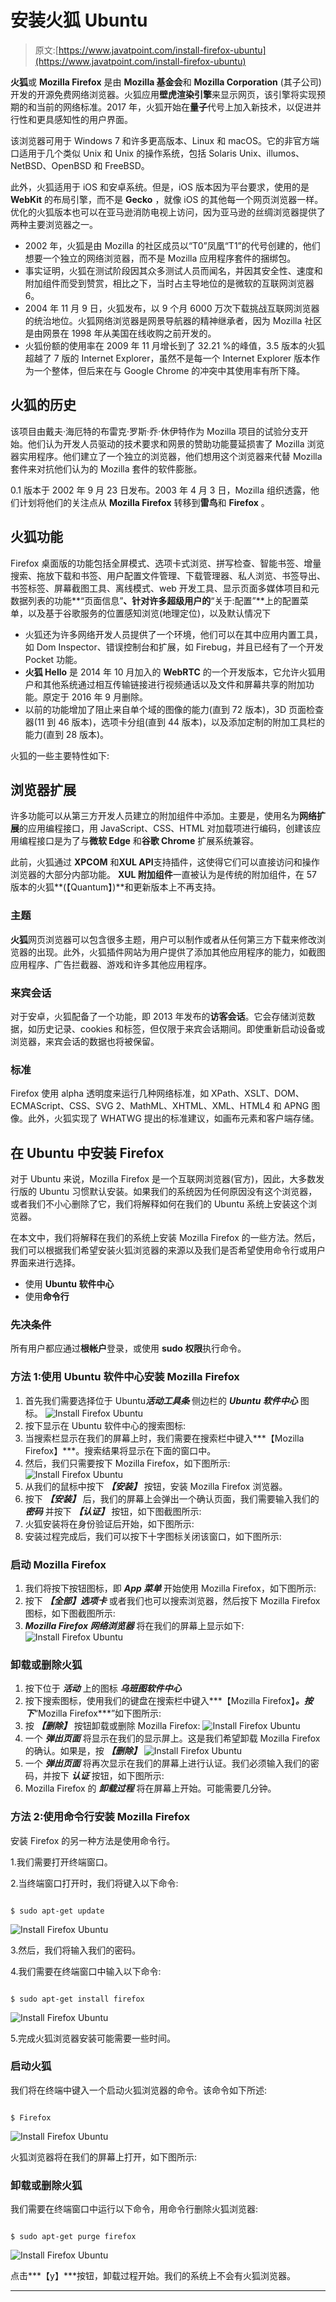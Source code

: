 # 安装火狐 Ubuntu

> 原文:[https://www.javatpoint.com/install-firefox-ubuntu](https://www.javatpoint.com/install-firefox-ubuntu)

**火狐**或 **Mozilla Firefox** 是由 **Mozilla 基金会**和 **Mozilla Corporation** (其子公司)开发的开源免费网络浏览器。火狐应用**壁虎渲染引擎**来显示网页，该引擎将实现预期的和当前的网络标准。2017 年，火狐开始在**量子**代号上加入新技术，以促进并行性和更具感知性的用户界面。

该浏览器可用于 Windows 7 和许多更高版本、Linux 和 macOS。它的非官方端口适用于几个类似 Unix 和 Unix 的操作系统，包括 Solaris Unix、illumos、NetBSD、OpenBSD 和 FreeBSD。

此外，火狐适用于 iOS 和安卓系统。但是，iOS 版本因为平台要求，使用的是 **WebKit** 的布局引擎，而不是 **Gecko** ，就像 iOS 的其他每一个网页浏览器一样。优化的火狐版本也可以在亚马逊消防电视上访问，因为亚马逊的丝绸浏览器提供了两种主要浏览器之一。

*   2002 年，火狐是由 Mozilla 的社区成员以“T0”凤凰“T1”的代号创建的，他们想要一个独立的网络浏览器，而不是 Mozilla 应用程序套件的捆绑包。
*   事实证明，火狐在测试阶段因其众多测试人员而闻名，并因其安全性、速度和附加组件而受到赞赏，相比之下，当时占主导地位的是微软的互联网浏览器 6。
*   2004 年 11 月 9 日，火狐发布，以 9 个月 6000 万次下载挑战互联网浏览器的统治地位。火狐网络浏览器是网景导航器的精神继承者，因为 Mozilla 社区是由网景在 1998 年从美国在线收购之前开发的。
*   火狐份额的使用率在 2009 年 11 月增长到了 32.21 %的峰值，3.5 版本的火狐超越了 7 版的 Internet Explorer，虽然不是每一个 Internet Explorer 版本作为一个整体，但后来在与 Google Chrome 的冲突中其使用率有所下降。

## 火狐的历史

该项目由戴夫·海厄特的布雷克·罗斯·乔·休伊特作为 Mozilla 项目的试验分支开始。他们认为开发人员驱动的技术要求和网景的赞助功能蔓延损害了 Mozilla 浏览器实用程序。他们建立了一个独立的浏览器，他们想用这个浏览器来代替 Mozilla 套件来对抗他们认为的 Mozilla 套件的软件膨胀。

0.1 版本于 2002 年 9 月 23 日发布。2003 年 4 月 3 日，Mozilla 组织透露，他们计划将他们的关注点从 **Mozilla Firefox** 转移到**雷鸟**和 **Firefox** 。

## 火狐功能

Firefox 桌面版的功能包括全屏模式、选项卡式浏览、拼写检查、智能书签、增量搜索、拖放下载和书签、用户配置文件管理、下载管理器、私人浏览、书签导出、书签标签、屏幕截图工具、离线模式、web 开发工具、显示页面多媒体项目和元数据列表的功能**“页面信息”**、针对许多超级用户的**“关于:配置”**上的配置菜单，以及基于谷歌服务的位置感知浏览(地理定位)，以及默认情况下

*   火狐还为许多网络开发人员提供了一个环境，他们可以在其中应用内置工具，如 Dom Inspector、错误控制台和扩展，如 Firebug，并且已经有了一个开发 Pocket 功能。
*   **火狐 Hello** 是 2014 年 10 月加入的 **WebRTC** 的一个开发版本，它允许火狐用户和其他系统通过相互传输链接进行视频通话以及文件和屏幕共享的附加功能。原定于 2016 年 9 月删除。
*   以前的功能增加了阻止来自单个域的图像的能力(直到 72 版本)，3D 页面检查器(11 到 46 版本)，选项卡分组(直到 44 版本)，以及添加定制的附加工具栏的能力(直到 28 版本)。

火狐的一些主要特性如下:

## 浏览器扩展

许多功能可以从第三方开发人员建立的附加组件中添加。主要是，使用名为**网络扩展**的应用编程接口，用 JavaScript、CSS、HTML 对加载项进行编码，创建该应用编程接口是为了与**微软 Edge** 和**谷歌 Chrome** 扩展系统兼容。

此前，火狐通过 **XPCOM** 和**XUL API**支持插件，这使得它们可以直接访问和操作浏览器的大部分内部功能。 **XUL 附加组件**一直被认为是传统的附加组件，在 57 版本的火狐**(【Quantum】)**和更新版本上不再支持。

### 主题

**火狐**网页浏览器可以包含很多主题，用户可以制作或者从任何第三方下载来修改浏览器的出现。此外，火狐插件网站为用户提供了添加其他应用程序的能力，如截图应用程序、广告拦截器、游戏和许多其他应用程序。

### 来宾会话

对于安卓，火狐配备了一个功能，即 2013 年发布的**访客会话**。它会存储浏览数据，如历史记录、cookies 和标签，但仅限于来宾会话期间。即使重新启动设备或浏览器，来宾会话的数据也将被保留。

### 标准

Firefox 使用 alpha 透明度来运行几种网络标准，如 XPath、XSLT、DOM、ECMAScript、CSS、SVG 2、MathML、XHTML、XML、HTML4 和 APNG 图像。此外，火狐实现了 WHATWG 提出的标准建议，如画布元素和客户端存储。

## 在 Ubuntu 中安装 Firefox

对于 Ubuntu 来说，Mozilla Firefox 是一个互联网浏览器(官方)，因此，大多数发行版的 Ubuntu 习惯默认安装。如果我们的系统因为任何原因没有这个浏览器，或者我们不小心删除了它，我们将解释如何在我们的 Ubuntu 系统上安装这个浏览器。

在本文中，我们将解释在我们的系统上安装 Mozilla Firefox 的一些方法。然后，我们可以根据我们希望安装火狐浏览器的来源以及我们是否希望使用命令行或用户界面来进行选择。

*   使用 **Ubuntu 软件中心**
*   使用**命令行**

### 先决条件

所有用户都应通过**根帐户**登录，或使用 **sudo 权限**执行命令。

### 方法 1:使用 Ubuntu 软件中心安装 Mozilla Firefox

1.  首先我们需要选择位于 Ubuntu***活动工具条*** 侧边栏的 ***Ubuntu 软件中心*** 图标。
    ![Install Firefox Ubuntu](../Images/1172bb1c73647aa1fe91300fe5a11866.png)
2.  按下显示在 Ubuntu 软件中心的搜索图标:
3.  当搜索栏显示在我们的屏幕上时，我们需要在搜索栏中键入***【Mozilla Firefox】***。搜索结果将显示在下面的窗口中。
4.  然后，我们只需要按下 Mozilla Firefox，如下图所示:
    ![Install Firefox Ubuntu](../Images/070fbc475974b2f90a1360df91134a89.png)
5.  从我们的鼠标中按下 ***【安装】*** 按钮，安装 Mozilla Firefox 浏览器。
6.  按下 ***【安装】*** 后，我们的屏幕上会弹出一个确认页面，我们需要输入我们的 ***密码*** 并按下 ***【认证】*** 按钮，如下图截图所示:
7.  火狐安装将在身份验证后开始，如下图所示:
8.  安装过程完成后，我们可以按下十字图标关闭该窗口，如下图所示:

### 启动 Mozilla Firefox

1.  我们将按下按钮图标，即 ***App 菜单*** 开始使用 Mozilla Firefox，如下图所示:
2.  按下 ***【全部】选项卡*** 或者我们也可以搜索浏览器，然后按下 Mozilla Firefox 图标，如下图截图所示:
3.  ***Mozilla Firefox 网络浏览器*** 将在我们的屏幕上显示如下:
    ![Install Firefox Ubuntu](../Images/5ae07b9b3f8f754ff7f8ed1f6686b397.png)

### 卸载或删除火狐

1.  按下位于 ***活动*** 上的图标 ***乌班图软件中心***
2.  按下搜索图标，使用我们的键盘在搜索栏中键入***【Mozilla Firefox】***。按下***“Mozilla Firefox***”如下图所示:
3.  按 ***【删除】*** 按钮卸载或删除 Mozilla Firefox:
    ![Install Firefox Ubuntu](../Images/28f5a2a72d9b60c566bf6a2e89a0dc82.png)
4.  一个 ***弹出页面*** 将显示在我们的显示屏上。这是我们希望卸载 Mozilla Firefox 的确认。如果是，按 ***【删除】***
    ![Install Firefox Ubuntu](../Images/dd58920414b5f523c5e6996b79912bea.png)
5.  一个 ***弹出页面*** 将再次显示在我们的屏幕上进行认证。我们必须输入我们的密码，并按下 ***认证*** 按钮，如下图所示:
6.  Mozilla Firefox 的 ***卸载过程*** 将在屏幕上开始。可能需要几分钟。

### 方法 2:使用命令行安装 Mozilla Firefox

安装 Firefox 的另一种方法是使用命令行。

1.我们需要打开终端窗口。

2.当终端窗口打开时，我们将键入以下命令:

```

$ sudo apt-get update

```

![Install Firefox Ubuntu](../Images/d6c945361dfa34e59780bf0db0824099.png)

3.然后，我们将输入我们的密码。

4.我们需要在终端窗口中输入以下命令:

```

$ sudo apt-get install firefox

```

![Install Firefox Ubuntu](../Images/80c873ea60dc417fdc37bf815b4de7bf.png)

5.完成火狐浏览器安装可能需要一些时间。

### 启动火狐

我们将在终端中键入一个启动火狐浏览器的命令。该命令如下所述:

```

$ Firefox

```

![Install Firefox Ubuntu](../Images/43a17497bd0744fd266f82dccb76053d.png)

火狐浏览器将在我们的屏幕上打开，如下图所示:

### 卸载或删除火狐

我们需要在终端窗口中运行以下命令，用命令行删除火狐浏览器:

```

$ sudo apt-get purge firefox

```

![Install Firefox Ubuntu](../Images/39d13cff31f5b2d510c37c833b123986.png)

点击***【y】***按钮，卸载过程开始。我们的系统上不会有火狐浏览器。

* * *